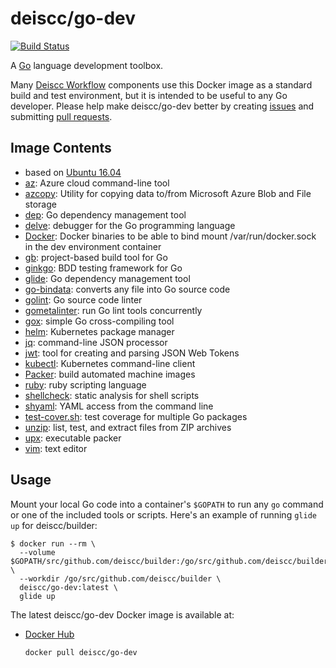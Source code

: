 # deiscc/go-dev

[![Build Status](https://travis-ci.org/deiscc/docker-go-dev.svg?branch=master)](https://travis-ci.org/deiscc/docker-go-dev)

A [Go][] language development toolbox.

Many [Deiscc Workflow][] components use this Docker image as a standard build and test environment,
but it is intended to be useful to any Go developer. Please help make deiscc/go-dev better by
creating [issues][] and submitting [pull requests][].

## Image Contents

* based on [Ubuntu 16.04][]
* [az][]: Azure cloud command-line tool
* [azcopy][]: Utility for copying data to/from Microsoft Azure Blob and File storage
* [dep][]: Go dependency management tool
* [delve][]: debugger for the Go programming language
* [Docker][]: Docker binaries to be able to bind mount /var/run/docker.sock in the dev environment container
* [gb][]: project-based build tool for Go
* [ginkgo][]: BDD testing framework for Go
* [glide][]: Go dependency management tool
* [go-bindata][]: converts any file into Go source code
* [golint][]: Go source code linter
* [gometalinter][]: run Go lint tools concurrently
* [gox][]: simple Go cross-compiling tool
* [helm][]: Kubernetes package manager
* [jq][]: command-line JSON processor
* [jwt][]: tool for creating and parsing JSON Web Tokens
* [kubectl][]: Kubernetes command-line client
* [Packer][]: build automated machine images
* [ruby][]: ruby scripting language
* [shellcheck][]: static analysis for shell scripts
* [shyaml][]: YAML access from the command line
* [test-cover.sh][]: test coverage for multiple Go packages
* [unzip][]: list, test, and extract files from ZIP archives
* [upx][]: executable packer
* [vim][]: text editor

## Usage

Mount your local Go code into a container's `$GOPATH` to run any `go` command or one of the
included tools or scripts. Here's an example of running `glide up` for deiscc/builder:

```console
$ docker run --rm \
  --volume $GOPATH/src/github.com/deiscc/builder:/go/src/github.com/deiscc/builder \
  --workdir /go/src/github.com/deiscc/builder \
  deiscc/go-dev:latest \
  glide up
```

The latest deiscc/go-dev Docker image is available at:

* [Docker Hub][]
  ```
  docker pull deiscc/go-dev
  ```

[az]: https://github.com/Azure/azure-cli#readme
[azcopy]: https://docs.microsoft.com/en-us/azure/storage/common/storage-use-azcopy-linux?toc=%2fazure%2fstorage%2ffiles%2ftoc.json
[Deiscc Workflow]: https://deis.cc/
[delve]: https://github.com/derekparker/delve
[dep]: https://github.com/golang/dep
[Docker Hub]: https://hub.docker.com
[Docker]: http://www.docker.com
[gb]: https://github.com/constabulary/gb/
[gen-changelog.sh]: https://github.com/deiscc/docker-go-dev/tree/master/rootfs/usr/local/bin/gen-changelog.sh
[ginkgo]: https://github.com/onsi/ginkgo
[glide]: https://github.com/Masterminds/glide
[go-bindata]: https://github.com/jteeuwen/go-bindata
[Go]: https://golang.org/
[golint]: https://github.com/golang/lint
[gometalinter]: https://github.com/alecthomas/gometalinter
[gox]: https://github.com/mitchellh/gox
[helm]: https://github.com/kubernetes/helm
[issues]: https://github.com/deiscc/docker-go-dev/issues
[jq]: https://stedolan.github.io/jq/
[jwt]: https://github.com/dgrijalva/jwt-go
[kubectl]: https://kubernetes.io/docs/user-guide/kubectl-overview/
[pull requests]: https://github.com/deiscc/docker-go-dev/pulls
[Quay.io]: https://quay.io
[Packer]: https://github.com/hashicorp/packer
[ruby]: https://www.ruby-lang.org/
[shellcheck]: https://github.com/koalaman/shellcheck
[shyaml]: https://github.com/0k/shyaml
[test-cover.sh]: https://github.com/deiscc/docker-go-dev/tree/master/rootfs/usr/local/bin/test-cover.sh
[Ubuntu 16.04]: https://hub.docker.com/_/ubuntu/
[unzip]: https://linux.die.net/man/1/unzip
[upx]: http://upx.sourceforge.net/
[vim]: http://www.vim.org/
[ruby]: https://www.ruby-lang.org/
